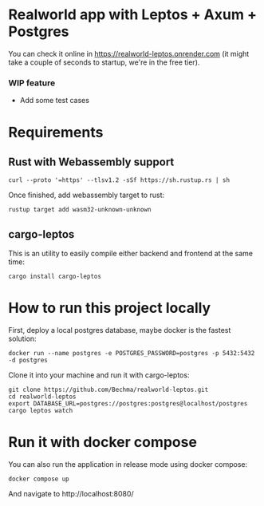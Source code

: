 # Realworld app with Leptos + Axum + Postgres

You can check it online in https://realworld-leptos.onrender.com (it might take a couple of seconds to startup, we're in the free tier).

### WIP feature

- Add some test cases

# Requirements

## Rust with Webassembly support

`curl --proto '=https' --tlsv1.2 -sSf https://sh.rustup.rs | sh`

Once finished, add webassembly target to rust:

`rustup target add wasm32-unknown-unknown`

## cargo-leptos

This is an utility to easily compile either backend and frontend at the same time:

`cargo install cargo-leptos`

# How to run this project locally

First, deploy a local postgres database, maybe docker is the fastest solution:

`docker run --name postgres -e POSTGRES_PASSWORD=postgres -p 5432:5432 -d postgres`

Clone it into your machine and run it with cargo-leptos:

```
git clone https://github.com/Bechma/realworld-leptos.git
cd realworld-leptos
export DATABASE_URL=postgres://postgres:postgres@localhost/postgres
cargo leptos watch
```

# Run it with docker compose

You can also run the application in release mode using docker compose:

`docker compose up`

And navigate to http://localhost:8080/
